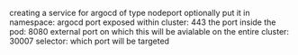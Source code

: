 creating a service for argocd of type nodeport
optionally put it in namespace: argocd
port exposed within cluster: 443
the port inside the pod: 8080
external port on which this will be avialable on the entire cluster: 30007
selector: which port will be targeted

